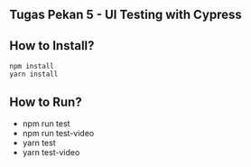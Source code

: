 ## Tugas Pekan 5 - UI Testing with Cypress

## How to Install?

```
npm install
yarn install
```

## How to Run?
- npm run test
- npm run test-video
- yarn test
- yarn test-video